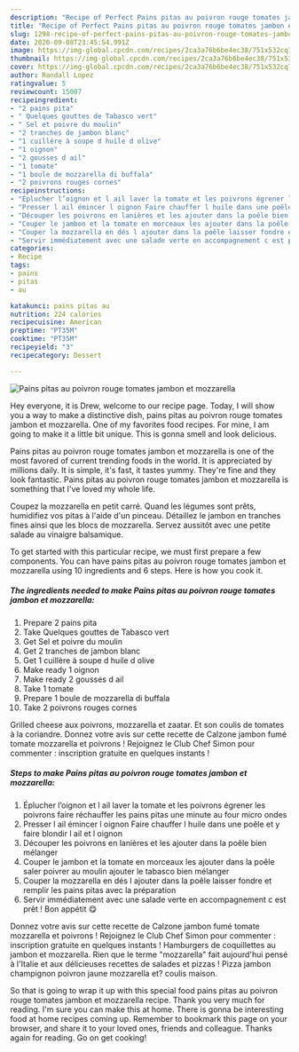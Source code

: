 ```yaml
---
description: "Recipe of Perfect Pains pitas au poivron rouge tomates jambon et mozzarella"
title: "Recipe of Perfect Pains pitas au poivron rouge tomates jambon et mozzarella"
slug: 1298-recipe-of-perfect-pains-pitas-au-poivron-rouge-tomates-jambon-et-mozzarella
date: 2020-09-08T23:45:54.991Z
image: https://img-global.cpcdn.com/recipes/2ca3a76b6be4ec38/751x532cq70/pains-pitas-au-poivron-rouge-tomates-jambon-et-mozzarella-photo-principale-de-la-recette.jpg
thumbnail: https://img-global.cpcdn.com/recipes/2ca3a76b6be4ec38/751x532cq70/pains-pitas-au-poivron-rouge-tomates-jambon-et-mozzarella-photo-principale-de-la-recette.jpg
cover: https://img-global.cpcdn.com/recipes/2ca3a76b6be4ec38/751x532cq70/pains-pitas-au-poivron-rouge-tomates-jambon-et-mozzarella-photo-principale-de-la-recette.jpg
author: Randall Lopez
ratingvalue: 5
reviewcount: 15007
recipeingredient:
- "2 pains pita"
- " Quelques gouttes de Tabasco vert"
- " Sel et poivre du moulin"
- "2 tranches de jambon blanc"
- "1 cuillère à soupe d huile d olive"
- "1 oignon"
- "2 gousses d ail"
- "1 tomate"
- "1 boule de mozzarella di buffala"
- "2 poivrons rouges cornes"
recipeinstructions:
- "Éplucher l’oignon et l ail laver la tomate et les poivrons égrener les poivrons faire réchauffer les pains pitas une minute au four micro ondes"
- "Presser l ail émincer l oignon Faire chauffer l huile dans une poêle et y faire blondir l ail et l oignon"
- "Découper les poivrons en lanières et les ajouter dans la poêle bien mélanger"
- "Couper le jambon et la tomate en morceaux les ajouter dans la poêle saler poivrer au moulin ajouter le tabasco bien mélanger"
- "Couper la mozzarella en dés l ajouter dans la poêle laisser fondre et remplir les pains pitas avec la préparation"
- "Servir immédiatement avec une salade verte en accompagnement c est prêt ! Bon appétit 😋"
categories:
- Recipe
tags:
- pains
- pitas
- au

katakunci: pains pitas au 
nutrition: 224 calories
recipecuisine: American
preptime: "PT35M"
cooktime: "PT35M"
recipeyield: "3"
recipecategory: Dessert

---
```



![Pains pitas au poivron rouge tomates jambon et mozzarella](https://img-global.cpcdn.com/recipes/2ca3a76b6be4ec38/751x532cq70/pains-pitas-au-poivron-rouge-tomates-jambon-et-mozzarella-photo-principale-de-la-recette.jpg)

Hey everyone, it is Drew, welcome to our recipe page. Today, I will show you a way to make a distinctive dish, pains pitas au poivron rouge tomates jambon et mozzarella. One of my favorites food recipes. For mine, I am going to make it a little bit unique. This is gonna smell and look delicious.

Pains pitas au poivron rouge tomates jambon et mozzarella is one of the most favored of current trending foods in the world. It is appreciated by millions daily. It is simple, it's fast, it tastes yummy. They're fine and they look fantastic. Pains pitas au poivron rouge tomates jambon et mozzarella is something that I've loved my whole life.

Coupez la mozzarella en petit carré. Quand les légumes sont prêts, humidifiez vos pitas à l&#39;aide d&#39;un pinceau. Détaillez le jambon en tranches fines ainsi que les blocs de mozzarella. Servez aussitôt avec une petite salade au vinaigre balsamique.


To get started with this particular recipe, we must first prepare a few components. You can have pains pitas au poivron rouge tomates jambon et mozzarella using 10 ingredients and 6 steps. Here is how you cook it.

<!--inarticleads1-->

##### The ingredients needed to make Pains pitas au poivron rouge tomates jambon et mozzarella:

1. Prepare 2 pains pita
1. Take  Quelques gouttes de Tabasco vert
1. Get  Sel et poivre du moulin
1. Get 2 tranches de jambon blanc
1. Get 1 cuillère à soupe d huile d olive
1. Make ready 1 oignon
1. Make ready 2 gousses d ail
1. Take 1 tomate
1. Prepare 1 boule de mozzarella di buffala
1. Take 2 poivrons rouges cornes


Grilled cheese aux poivrons, mozzarella et zaatar. Et son coulis de tomates à la coriandre. Donnez votre avis sur cette recette de Calzone jambon fumé tomate mozzarella et poivrons ! Rejoignez le Club Chef Simon pour commenter : inscription gratuite en quelques instants ! 

<!--inarticleads2-->

##### Steps to make Pains pitas au poivron rouge tomates jambon et mozzarella:

1. Éplucher l’oignon et l ail laver la tomate et les poivrons égrener les poivrons faire réchauffer les pains pitas une minute au four micro ondes
1. Presser l ail émincer l oignon Faire chauffer l huile dans une poêle et y faire blondir l ail et l oignon
1. Découper les poivrons en lanières et les ajouter dans la poêle bien mélanger
1. Couper le jambon et la tomate en morceaux les ajouter dans la poêle saler poivrer au moulin ajouter le tabasco bien mélanger
1. Couper la mozzarella en dés l ajouter dans la poêle laisser fondre et remplir les pains pitas avec la préparation
1. Servir immédiatement avec une salade verte en accompagnement c est prêt ! Bon appétit 😋


Donnez votre avis sur cette recette de Calzone jambon fumé tomate mozzarella et poivrons ! Rejoignez le Club Chef Simon pour commenter : inscription gratuite en quelques instants ! Hamburgers de coquillettes au jambon et mozzarella. Rien que le terme &#34;mozzarella&#34; fait aujourd&#39;hui pensé à l&#39;Italie et aux délicieuses recettes de salades et pizzas ! Pizza jambon champignon poivron jaune mozzarella et? coulis maison. 

So that is going to wrap it up with this special food pains pitas au poivron rouge tomates jambon et mozzarella recipe. Thank you very much for reading. I'm sure you can make this at home. There is gonna be interesting food at home recipes coming up. Remember to bookmark this page on your browser, and share it to your loved ones, friends and colleague. Thanks again for reading. Go on get cooking!
